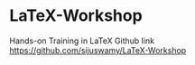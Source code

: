 # LaTeX-Workshop
Hands-on Training in LaTeX
Github link https://github.com/sijuswamy/LaTeX-Workshop
